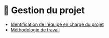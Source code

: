 # 💼 Gestion du projet

- [Identification de l'équipe en charge du projet](/Gestion-de-projet/identification-equipe-en-charge.md)
- [Méthodologie de travail](/Gestion-de-projet/methodologie-gestion-projet.md)